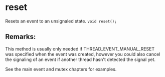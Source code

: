 # reset
Resets an event to an unsignaled state.
`void reset();`

## Remarks:
This method is usually only needed if THREAD_EVENT_MANUAL_RESET was specified when the event was created, however you could also cancel the signaling of an event if another thread hasn't detected the signal yet.

See the main event and mutex chapters for examples.

